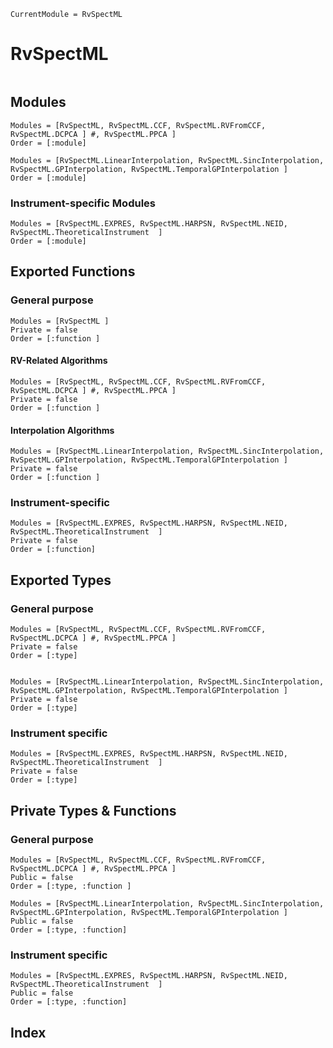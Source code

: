 ```@meta
CurrentModule = RvSpectML
```
# RvSpectML

```@contents
```

## Modules
```@autodocs
Modules = [RvSpectML, RvSpectML.CCF, RvSpectML.RVFromCCF, RvSpectML.DCPCA ] #, RvSpectML.PPCA ]
Order = [:module]
```

```@autodocs
Modules = [RvSpectML.LinearInterpolation, RvSpectML.SincInterpolation, RvSpectML.GPInterpolation, RvSpectML.TemporalGPInterpolation ]
Order = [:module]
```

### Instrument-specific Modules
```@autodocs
Modules = [RvSpectML.EXPRES, RvSpectML.HARPSN, RvSpectML.NEID, RvSpectML.TheoreticalInstrument  ]
Order = [:module]
```

 

## Exported Functions
### General purpose
```@autodocs
Modules = [RvSpectML ]
Private = false
Order = [:function ]
```

#### RV-Related Algorithms
```@autodocs
Modules = [RvSpectML, RvSpectML.CCF, RvSpectML.RVFromCCF, RvSpectML.DCPCA ] #, RvSpectML.PPCA ]
Private = false
Order = [:function ]
```

#### Interpolation Algorithms
```@autodocs
Modules = [RvSpectML.LinearInterpolation, RvSpectML.SincInterpolation, RvSpectML.GPInterpolation, RvSpectML.TemporalGPInterpolation ]
Private = false
Order = [:function ]
```

### Instrument-specific
```@autodocs
Modules = [RvSpectML.EXPRES, RvSpectML.HARPSN, RvSpectML.NEID, RvSpectML.TheoreticalInstrument  ]
Private = false
Order = [:function]
```


## Exported Types
### General purpose
```@autodocs
Modules = [RvSpectML, RvSpectML.CCF, RvSpectML.RVFromCCF, RvSpectML.DCPCA ] #, RvSpectML.PPCA ]
Private = false
Order = [:type]
```
```@autodocs

Modules = [RvSpectML.LinearInterpolation, RvSpectML.SincInterpolation, RvSpectML.GPInterpolation, RvSpectML.TemporalGPInterpolation ]
Private = false
Order = [:type]
```

### Instrument specific
```@autodocs
Modules = [RvSpectML.EXPRES, RvSpectML.HARPSN, RvSpectML.NEID, RvSpectML.TheoreticalInstrument  ]
Private = false
Order = [:type]
```

## Private Types & Functions
### General purpose
```@autodocs
Modules = [RvSpectML, RvSpectML.CCF, RvSpectML.RVFromCCF, RvSpectML.DCPCA ] #, RvSpectML.PPCA ]
Public = false
Order = [:type, :function ]
```

```@autodocs
Modules = [RvSpectML.LinearInterpolation, RvSpectML.SincInterpolation, RvSpectML.GPInterpolation, RvSpectML.TemporalGPInterpolation ]
Public = false
Order = [:type, :function]
```

### Instrument specific
```@autodocs
Modules = [RvSpectML.EXPRES, RvSpectML.HARPSN, RvSpectML.NEID, RvSpectML.TheoreticalInstrument  ]
Public = false
Order = [:type, :function]
```


## Index
```@index
```
